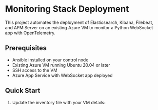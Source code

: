 # Monitoring Stack Deployment

This project automates the deployment of Elasticsearch, Kibana, Filebeat, and APM Server on an existing Azure VM to monitor a Python WebSocket app with OpenTelemetry.

## Prerequisites
- Ansible installed on your control node
- Existing Azure VM running Ubuntu 20.04 or later
- SSH access to the VM
- Azure App Service with WebSocket app deployed

## Quick Start

1. Update the inventory file with your VM details:

